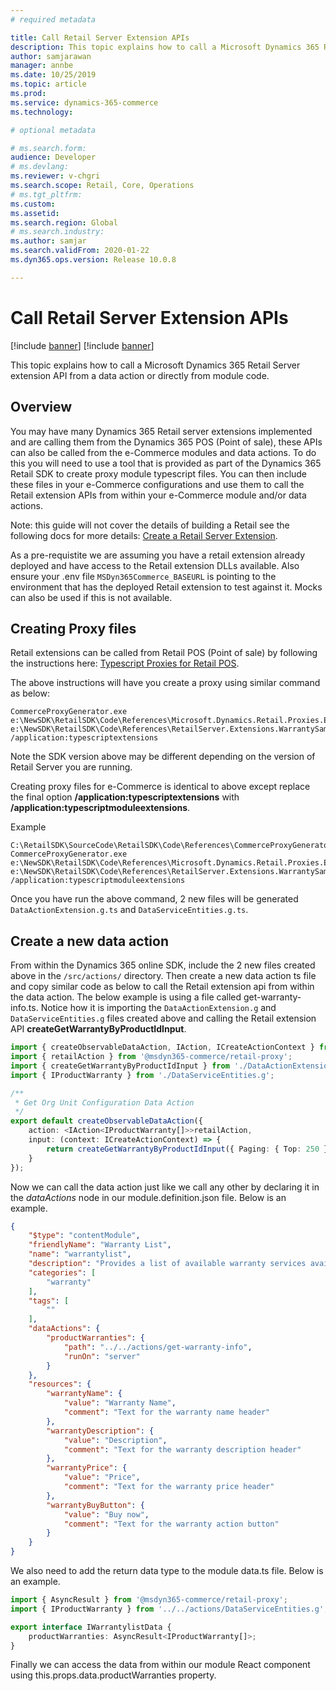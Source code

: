 ```yaml
---
# required metadata

title: Call Retail Server Extension APIs
description: This topic explains how to call a Microsoft Dynamics 365 Retail Server extension API from a data action or directly from module code.
author: samjarawan
manager: annbe
ms.date: 10/25/2019
ms.topic: article
ms.prod: 
ms.service: dynamics-365-commerce
ms.technology: 

# optional metadata

# ms.search.form: 
audience: Developer
# ms.devlang: 
ms.reviewer: v-chgri
ms.search.scope: Retail, Core, Operations
# ms.tgt_pltfrm: 
ms.custom: 
ms.assetid: 
ms.search.region: Global
# ms.search.industry: 
ms.author: samjar
ms.search.validFrom: 2020-01-22
ms.dyn365.ops.version: Release 10.0.8

---
```

# Call Retail Server Extension APIs

[!include [banner](../includes/preview-banner.md)]
[!include [banner](../includes/banner.md)]

This topic explains how to call a Microsoft Dynamics 365 Retail Server extension API from a data action or directly from module code.

## Overview
You may have many Dynamics 365 Retail server extensions implemented and are calling them from the Dynamics 365 POS (Point of sale), these APIs can also be called from the e-Commerce modules and data actions.  To do this you will need to use a tool that is provided as part of the Dynamics 365 Retail SDK to create proxy module typescript files.  You can then include these files in your e-Commerce configurations and use them to call the Retail extension APIs from within your e-Commerce module and/or data actions.

Note: this guide will not cover the details of building a Retail see the following docs for more details: [Create a Retail Server Extension](https://docs.microsoft.com/en-us/dynamics365/retail/dev-itpro/retail-server-extension).

As a pre-requistite we are assuming you have a retail extension already deployed and have access to the Retail extension DLLs available. Also ensure your .env file `MSDyn365Commerce_BASEURL` is pointing to the environment that has the deployed Retail extension to test against it.  Mocks can also be used if this is not available.

## Creating Proxy files
Retail extensions can be called from Retail POS (Point of sale) by following the instructions here: [Typescript Proxies for Retail POS](https://docs.microsoft.com/en-us/dynamics365/retail/dev-itpro/typescript-proxy-retail-pos).

The above instructions will have you create a proxy using similar command as below:
 
```C:\RetailSDK\SourceCode\RetailSDK\Code\References\CommerceProxyGenerator.10.9.19281.3\tools>
CommerceProxyGenerator.exe e:\NewSDK\RetailSDK\Code\References\Microsoft.Dynamics.Retail.Proxies.ExtensionsGenerator.9.18.19315.4\build\Microsoft.Dynamics.Retail.RetailServerLibrary.dll e:\NewSDK\RetailSDK\Code\References\RetailServer.Extensions.WarrantySample.dll /application:typescriptextensions
```

Note the SDK version above may be different depending on the version of Retail Server you are running.

Creating proxy files for e-Commerce is identical to above except replace the final option **/application:typescriptextensions** with **/application:typescriptmoduleextensions**.

Example
```
C:\RetailSDK\SourceCode\RetailSDK\Code\References\CommerceProxyGenerator.10.9.19281.3\tools>
CommerceProxyGenerator.exe e:\NewSDK\RetailSDK\Code\References\Microsoft.Dynamics.Retail.Proxies.ExtensionsGenerator.9.18.19315.4\build\Microsoft.Dynamics.Retail.RetailServerLibrary.dll e:\NewSDK\RetailSDK\Code\References\RetailServer.Extensions.WarrantySample.dll /application:typescriptmoduleextensions
```
Once you have run the above command, 2 new files will be generated `DataActionExtension.g.ts` and `DataServiceEntities.g.ts`.

## Create a new data action 
From within the Dynamics 365 online SDK, include the 2 new files created above in the `/src/actions/` directory.  Then create a new data action ts file and copy similar code as below to call the Retail extension api from within the data action.  The below example is using a file called get-warranty-info.ts.  Notice how it is importing the `DataActionExtension.g` and `DataServiceEntities.g` files created above and calling the Retail extension API **createGetWarrantyByProductIdInput**.

```typescript
import { createObservableDataAction, IAction, ICreateActionContext } from '@msdyn365-commerce/core';
import { retailAction } from '@msdyn365-commerce/retail-proxy';
import { createGetWarrantyByProductIdInput } from './DataActionExtension.g';
import { IProductWarranty } from './DataServiceEntities.g';

/**
 * Get Org Unit Configuration Data Action
 */
export default createObservableDataAction({
    action: <IAction<IProductWarranty[]>>retailAction,
    input: (context: ICreateActionContext) => {
        return createGetWarrantyByProductIdInput({ Paging: { Top: 250 } }, '12345');
    }
});
```

Now we can call the data action just like we call any other by declaring it in the *dataActions* node in our module.definition.json file.  Below is an example.

```json
{
    "$type": "contentModule",
    "friendlyName": "Warranty List",
    "name": "warrantylist",
    "description": "Provides a list of available warranty services available for purchase.",
    "categories": [
        "warranty"
    ],
    "tags": [
        ""
    ],
    "dataActions": {
        "productWarranties": {
            "path": "../../actions/get-warranty-info",
            "runOn": "server"
        }
    },
    "resources": {
        "warrantyName": {
            "value": "Warranty Name",
            "comment": "Text for the warranty name header"
        },
        "warrantyDescription": {
            "value": "Description",
            "comment": "Text for the warranty description header"
        },
        "warrantyPrice": {
            "value": "Price",
            "comment": "Text for the warranty price header"
        },
        "warrantyBuyButton": {
            "value": "Buy now",
            "comment": "Text for the warranty action button"
        }
    }
}
```

We also need to add the return data type to the module data.ts file.  Below is an example.

```typescript
import { AsyncResult } from '@msdyn365-commerce/retail-proxy';
import { IProductWarranty } from '../../actions/DataServiceEntities.g';

export interface IWarrantylistData {
    productWarranties: AsyncResult<IProductWarranty[]>;
}
```

Finally we can access the data from within our module React component using this.props.data.productWarranties property.





